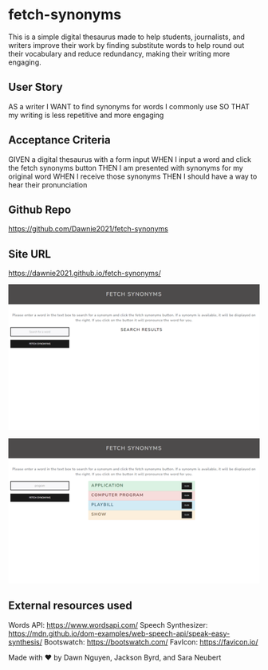 # fetch-synonyms

This is a simple digital thesaurus made to help students, journalists, and writers improve their work by finding substitute words to help round out their vocabulary and reduce redundancy, making their writing more engaging.

## User Story
AS a writer
I WANT to find synonyms for words I commonly use
SO THAT my writing is less repetitive and more engaging

## Acceptance Criteria
GIVEN a digital thesaurus with a form input 
WHEN I input a word and click the fetch synonyms button 
THEN I am presented with synonyms for my original word
WHEN I receive those synonyms
THEN I should have a way to hear their pronunciation


## Github Repo
https://github.com/Dawnie2021/fetch-synonyms

## Site URL

https://dawnie2021.github.io/fetch-synonyms/

![Alt text](image.png)

![Alt text](image-2.png)

## External resources used
Words API: https://www.wordsapi.com/
Speech Synthesizer: https://mdn.github.io/dom-examples/web-speech-api/speak-easy-synthesis/
Bootswatch: https://bootswatch.com/
FavIcon: https://favicon.io/


Made with ❤ by Dawn Nguyen, Jackson Byrd, and Sara Neubert
